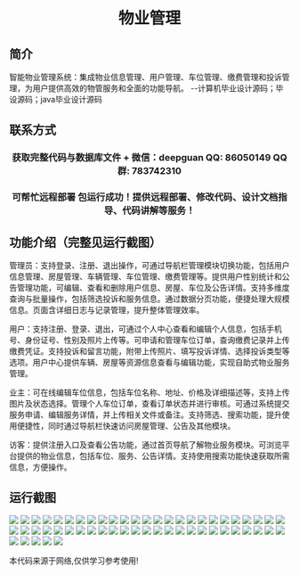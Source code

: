 <p><h1 align="center">物业管理</h1></p>

## 简介
智能物业管理系统：集成物业信息管理、用户管理、车位管理、缴费管理和投诉管理，为用户提供高效的物管服务和全面的功能导航。    --计算机毕业设计源码；毕设源码；java毕业设计源码


## 联系方式
<p><h3 align="center">获取完整代码与数据库文件 + 微信：deepguan QQ: 86050149 QQ群: 783742310</h3></p>
<p><h3 align="center">可帮忙远程部署 包运行成功！提供远程部署、修改代码、设计文档指导、代码讲解等服务！</h3></p>

## 功能介绍（完整见运行截图）
管理员：支持登录、注册、退出操作，可通过导航栏管理模块切换功能，包括用户信息管理、房屋管理、车辆管理、车位管理、缴费管理等。提供用户性别统计和公告管理功能，可编辑、查看和删除用户信息、房屋、车位及公告详情。支持多维度查询与批量操作，包括筛选投诉和服务信息。通过数据分页功能，便捷处理大规模信息。页面含详细日志与记录管理，提升整体管理效率。

用户：支持注册、登录、退出，可通过个人中心查看和编辑个人信息，包括手机号、身份证号、性别及照片上传等。可申请和管理车位订单，查询缴费记录并上传缴费凭证。支持投诉和留言功能，附带上传照片、填写投诉详情、选择投诉类型等选项。用户中心提供车辆、房屋等资源信息查看与编辑功能，实现自助式物业服务管理。

业主：可在线编辑车位信息，包括车位名称、地址、价格及详细描述等，支持上传图片及状态选择。管理个人车位订单，查看订单状态并进行审核。可通过系统提交服务申请、编辑服务详情，并上传相关文件或备注。支持筛选、搜索功能，提升使用便捷性，同时通过导航栏快速访问房屋管理、公告及其他模块。

访客：提供注册入口及查看公告功能，通过首页导航了解物业服务模块。可浏览平台提供的物业信息，包括车位、服务、公告详情。支持使用搜索功能快速获取所需信息，方便操作。


## 运行截图
![](img/001.jpg)
![](img/002.jpg)
![](img/003.jpg)
![](img/004.jpg)
![](img/005.jpg)
![](img/006.jpg)
![](img/007.jpg)
![](img/008.jpg)
![](img/009.jpg)
![](img/010.jpg)
![](img/011.jpg)
![](img/012.jpg)
![](img/013.jpg)
![](img/014.jpg)
![](img/015.jpg)
![](img/016.jpg)
![](img/017.jpg)
![](img/018.jpg)
![](img/019.jpg)
![](img/020.jpg)
![](img/021.jpg)
![](img/022.jpg)
![](img/023.jpg)
![](img/024.jpg)
![](img/025.jpg)
![](img/026.jpg)
![](img/027.jpg)
![](img/028.jpg)
![](img/029.jpg)
![](img/030.jpg)
![](img/031.jpg)
![](img/032.jpg)
![](img/033.jpg)
![](img/034.jpg)
![](img/035.jpg)
![](img/036.jpg)
![](img/037.jpg)
![](img/038.jpg)
![](img/039.jpg)
![](img/040.jpg)
![](img/041.jpg)
![](img/042.jpg)
![](img/043.jpg)
![](img/044.jpg)
![](img/045.jpg)
![](img/046.jpg)
![](img/047.jpg)
![](img/048.jpg)
![](img/049.jpg)
![](img/050.jpg)
![](img/051.jpg)
![](img/052.jpg)
![](img/053.jpg)
![](img/054.jpg)
![](img/055.jpg)

<p>本代码来源于网络,仅供学习参考使用!</p>

